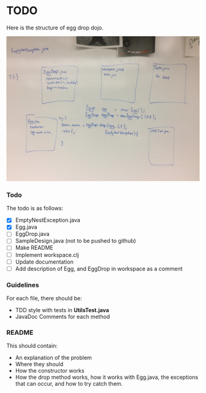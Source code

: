 # TODO  
Here is the structure of egg drop dojo.  

![Plan](Plan.JPG)  

### Todo
The todo is as follows:  
- [x] EmptyNestException.java
- [x] Egg.java
- [ ] EggDrop.java
- [ ] SampleDesign.java (not to be pushed to github)
- [ ] Make README
- [ ] Implement workspace.clj
- [ ] Update documentation  
- [ ] Add description of Egg, and EggDrop in workspace as a comment  

### Guidelines
For each file, there should be:  
* TDD style with tests in **UtilsTest.java**  
* JavaDoc Comments for each method  

### README  
This should contain:
* An explanation of the problem  
* Where they should   
* How the constructor works
* How the drop method works, how it works with Egg.java, the exceptions that can occur, and  how to try catch them.
